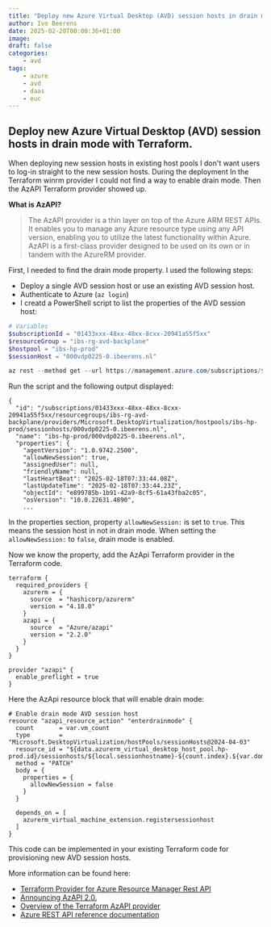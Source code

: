 ```yaml
---
title: "Deploy new Azure Virtual Desktop (AVD) session hosts in drain mode with Terraform"
author: Ivo Beerens
date: 2025-02-20T00:00:36+01:00
image: 
draft: false
categories:
    - avd
tags:
    - azure
    - avd
    - daas
    - euc
---
```


## Deploy new Azure Virtual Desktop (AVD) session hosts in drain mode with Terraform.
When deploying new session hosts in existing host pools I don't want users to log-in straight to the new session hosts. During the deployment In the Terraform winrm provider I could not find a way to enable drain mode. Then the AzAPI Terraform provider showed up.

**What is AzAPI?**
> The AzAPI provider is a thin layer on top of the Azure ARM REST APIs. It enables you to manage any Azure resource type using any API version, enabling you to utilize the latest functionality within Azure. AzAPI is a first-class provider designed to be used on its own or in tandem with the AzureRM provider.

First, I needed to find the drain mode property. I used the following steps:
- Deploy a single AVD session host or use an existing AVD session host.
- Authenticate to Azure (`az login`)
- I creatd a PowerShell script to list the properties of the AVD session host:
```powershell
# Variables 
$subscriptionId = "01433xxx-48xx-48xx-8cxx-20941a55f5xx"
$resourceGroup = "ibs-rg-avd-backplane"
$hostpool = "ibs-hp-prod"
$sessionHost = "000vdp0225-0.ibeerens.nl"

az rest --method get --url https://management.azure.com/subscriptions/$subscriptionid/resourceGroups/$resourceGroup//providers/Microsoft.DesktopVirtualization/hostpools/$hostpool/sessionHosts/${sessionHost}?api-version=2024-04-03
```
Run the script and the following output displayed:

```
{
  "id": "/subscriptions/01433xxx-48xx-48xx-8cxx-20941a55f5xx/resourcegroups/ibs-rg-avd-backplane/providers/Microsoft.DesktopVirtualization/hostpools/ibs-hp-prod/sessionhosts/000vdp0225-0.ibeerens.nl",
  "name": "ibs-hp-prod/000vdp0225-0.ibeerens.nl",
  "properties": {
    "agentVersion": "1.0.9742.2500",
    "allowNewSession": true,
    "assignedUser": null,
    "friendlyName": null,
    "lastHeartBeat": "2025-02-18T07:33:44.08Z",
    "lastUpdateTime": "2025-02-18T07:33:44.23Z",
    "objectId": "e899785b-1b91-42a9-8cf5-61a43fba2c05",
    "osVersion": "10.0.22631.4890",
    ...
```
In the properties section, property `allowNewSession:` is set to `true`. This means the session host in not in drain mode. When setting the `allowNewSession:` to `false`, drain mode is enabled.

Now we know the property, add the AzApi Terraform provider in the Terraform code.

```
terraform {
  required_providers {
    azurerm = {
      source  = "hashicorp/azurerm"
      version = "4.18.0"
    }
    azapi = {
      source  = "Azure/azapi"
      version = "2.2.0"
    }
  }
}

provider "azapi" {
  enable_preflight = true
}
```

Here the AzApi resource block that will enable drain mode:

```
# Enable drain mode AVD session host
resource "azapi_resource_action" "enterdrainmode" {
  count       = var.vm_count
  type        = "Microsoft.DesktopVirtualization/hostPools/sessionHosts@2024-04-03"
  resource_id = "${data.azurerm_virtual_desktop_host_pool.hp-prod.id}/sessionhosts/${local.sessionhostname}-${count.index}.${var.domain}"
  method = "PATCH"
  body = {
    properties = {
      allowNewSession = false
    }
  }

  depends_on = [
    azurerm_virtual_machine_extension.registersessionhost
  ]
}
```

This code can be implemented in your existing Terraform code for provisioning new AVD session hosts.

More information can be found here:
- [Terraform Provider for Azure Resource Manager Rest API](https://github.com/Azure/terraform-provider-azapi/tree/main)
- [Announcing AzAPI 2.0.](https://techcommunity.microsoft.com/blog/azuretoolsblog/announcing-azapi-2-0/4275733)
- [Overview of the Terraform AzAPI provider](https://learn.microsoft.com/en-us/azure/developer/terraform/overview-azapi-provider)
- [Azure REST API reference documentation](https://learn.microsoft.com/en-us/rest/api/desktopvirtualization/session-hosts/update?view=rest-desktopvirtualization-2024-04-03&tabs=HTTP)